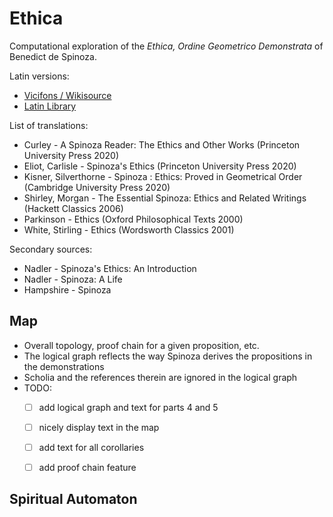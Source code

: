 # Ethica

Computational exploration of the *Ethica, Ordine Geometrico Demonstrata* of Benedict de Spinoza.

Latin versions:
- [Vicifons / Wikisource](https://la.wikisource.org/wiki/Ethica)
- [Latin Library](https://www.thelatinlibrary.com/spinoza.ethica1.html)

List of translations:
- Curley - A Spinoza Reader: The Ethics and Other Works (Princeton University Press 2020)
- Eliot, Carlisle - Spinoza's Ethics (Princeton University Press 2020)
- Kisner, Silverthorne - Spinoza : Ethics: Proved in Geometrical Order (Cambridge University Press 2020)
- Shirley, Morgan - The Essential Spinoza: Ethics and Related Writings (Hackett Classics 2006)
- Parkinson - Ethics (Oxford Philosophical Texts 2000)
- White, Stirling - Ethics (Wordsworth Classics 2001)

Secondary sources:
- Nadler - Spinoza's Ethics: An Introduction
- Nadler - Spinoza: A Life
- Hampshire - Spinoza


## Map
- Overall topology, proof chain for a given proposition, etc.
- The logical graph reflects the way Spinoza derives the propositions in the demonstrations
- Scholia and the references therein are ignored in the logical graph
- TODO: 
	- [ ] add logical graph and text for parts 4 and 5
	- [ ] nicely display text in the map
	- [ ] add text for all corollaries
	- [ ] add proof chain feature


## Spiritual Automaton